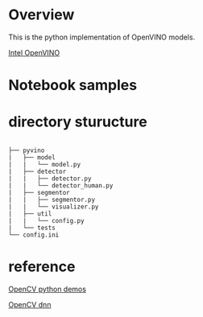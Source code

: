 # Overview
This is the python implementation of OpenVINO models.

[Intel OpenVINO](https://software.intel.com/en-us/openvino-toolkit)


# Notebook samples


 # directory sturucture

```

├── pyvino
|   ├── model
|   |   └── model.py
|   ├── detector
|   |   ├── detector.py
|   |   └── detector_human.py
|   ├── segmentor
|   |   ├── segmentor.py
|   |   └── visualizer.py
|   ├── util
|   |   └── config.py
|   └── tests
└── config.ini

```


# reference
[OpenCV python demos](https://github.com/opencv/open_model_zoo/tree/master/demos/python_demos)

[OpenCV dnn](https://github.com/opencv/opencv/tree/master/samples/dnn)
